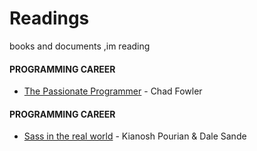 # Readings
 books and documents ,im reading 

#### PROGRAMMING CAREER

* [The Passionate Programmer](https://www.amazon.es/Passionate-Programmer-Remarkable-Development-Pragmatic-ebook/dp/B00AYQNR5U/ref=sr_1_1?ie=UTF8&qid=1522758584&sr=8-1&keywords=the+passionate+programmer&dpID=51m3yzmDFCL&preST=_SY445_QL70_&dpSrc=srch) - Chad Fowler

#### PROGRAMMING CAREER

* [Sass in the real world](https://www.gitbook.com/book/anotheruiguy/sassintherealworld_book-i/details) - Kianosh Pourian & Dale Sande
